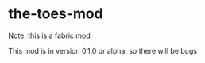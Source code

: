 # the-toes-mod
Note: this is a fabric mod


This mod is in version 0.1.0 or alpha, so there will be bugs
